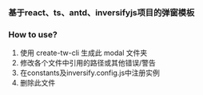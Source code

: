 ### 基于react、ts、antd、inversifyjs项目的弹窗模板

### How to use?

1. 使用 create-tw-cli 生成此 modal 文件夹
2. 修改各个文件中引用的路径或其他错误/警告
3. 在constants及inversify.config.js中注册实例
4. 删除此文件
   

